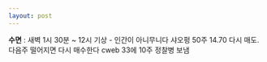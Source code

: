 ```yaml
---
layout: post
---
```

**수면** : 새벽 1시 30분 ~ 12시 기상 - 인간이 아니무니다
샤오펑 50주 14.70 다시 매도. 다음주 떨어지면 다시 매수한다
cweb 33에 10주 정찰병 보냄